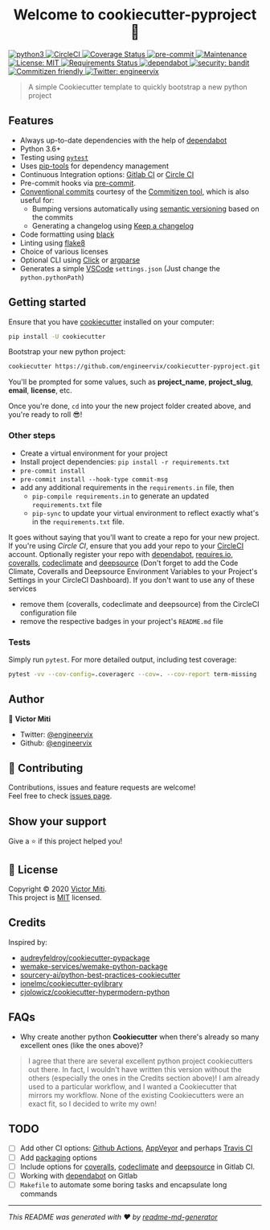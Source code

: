 <h1 align="center">Welcome to cookiecutter-pyproject 👋</h1>
<p>
  <a href="https://python3statement.org/#sections50-why" target="_blank">
    <img alt="python3" src="https://img.shields.io/badge/python-3.6%20%7C%203.7%20%7C%203.8-brightgreen.svg" />
  </a>
  <a href="https://circleci.com/gh/engineervix/cookiecutter-pyproject/tree/master" target="_blank">
    <img alt="CircleCI" src="https://circleci.com/gh/engineervix/cookiecutter-pyproject/tree/master.svg?style=svg" />
  </a>
  <a href="https://coveralls.io/github/engineervix/cookiecutter-pyproject?branch=master" target="_blank">
    <img alt="Coverage Status" src="https://coveralls.io/repos/github/engineervix/cookiecutter-pyproject/badge.svg?branch=master" />
  </a>
  <a href="https://github.com/pre-commit/pre-commit" target="_blank">
    <img alt="pre-commit" src="https://img.shields.io/badge/pre--commit-enabled-brightgreen?logo=pre-commit&logoColor=white" />
  </a>
  <a href="https://github.com/engineervix/cookiecutter-pyproject/graphs/commit-activity" target="_blank">
    <img alt="Maintenance" src="https://img.shields.io/badge/Maintained%3F-yes-green.svg" />
  </a>
  <a href="https://github.com/engineervix/cookiecutter-pyproject/LICENSE" target="_blank">
    <img alt="License: MIT" src="https://img.shields.io/github/license/engineervix/cookiecutter-pyproject" />
  </a>
  <a href="https://requires.io/github/engineervix/cookiecutter-pyproject/requirements/?branch=master" target="_blank">
    <img alt="Requirements Status" src="https://requires.io/github/engineervix/cookiecutter-pyproject/requirements.svg?branch=master" />
  </a>
  <a href="https://dependabot.com/" target="_blank">
    <img alt="dependabot" src="https://badgen.net/dependabot/engineervix/cookiecutter-pyproject/?icon=dependabot" />
  </a>
  <a href="https://github.com/PyCQA/bandit" target="_blank">
    <img alt="security: bandit" src="https://img.shields.io/badge/security-bandit-yellow.svg" />
  </a>
  <a href="http://commitizen.github.io/cz-cli/" target="_blank">
    <img alt="Commitizen friendly" src="https://img.shields.io/badge/commitizen-friendly-brightgreen.svg" />
  </a>
  <a href="https://twitter.com/engineervix" target="_blank">
    <img alt="Twitter: engineervix" src="https://img.shields.io/twitter/follow/engineervix.svg?style=social" />
  </a>
</p>

> A simple Cookiecutter template to quickly bootstrap a new python project

## Features

- Always up-to-date dependencies with the help of [dependabot](https://dependabot.com/)
- Python 3.6+
- Testing using [`pytest`](https://docs.pytest.org/en/stable/)
- Uses [pip-tools](https://github.com/jazzband/pip-tools) for dependency management
- Continuous Integration options: [Gitlab CI](https://docs.gitlab.com/ee/ci/) or [Circle CI](https://circleci.com/)
- Pre-commit hooks via [pre-commit](https://pre-commit.com/).
- [Conventional commits](https://www.conventionalcommits.org/) courtesy of the [Commitizen tool](https://github.com/commitizen-tools/commitizen), which is also useful for:
  - Bumping versions automatically using [semantic versioning](https://semver.org/) based on the commits
  - Generating a changelog using [Keep a changelog](https://keepachangelog.com/)
- Code formatting using [black](https://github.com/psf/black)
- Linting using [flake8](https://flake8.pycqa.org/en/latest/)
- Choice of various licenses
- Optional CLI using [Click](https://click.palletsprojects.com/) or [argparse](https://docs.python.org/3/library/argparse.html)
- Generates a simple [VSCode](https://code.visualstudio.com/) `settings.json` (Just change the `python.pythonPath`)

## Getting started

Ensure that you have [cookiecutter](https://github.com/audreyr/cookiecutter) installed on your computer:

```sh
pip install -U cookiecutter
```

Bootstrap your new python project:

```sh
cookiecutter https://github.com/engineervix/cookiecutter-pyproject.git
```

You'll be prompted for some values, such as **project_name**, **project_slug**, **email**, **license**, etc.

Once you're done, `cd` into your the new project folder created above, and you're ready to roll :sunglasses:!

### Other steps

- Create a virtual environment for your project
- Install project dependencies: `pip install -r requirements.txt`
- `pre-commit install`
- `pre-commit install --hook-type commit-msg`
- add any additional requirements in the `requirements.in` file, then
  - `pip-compile requirements.in` to generate an updated `requirements.txt` file
  - `pip-sync` to update your virtual environment to reflect exactly what's in the `requirements.txt` file.

It goes without saying that you'll want to create a repo for your new project. If you're using *Circle CI*, ensure that you add your repo to your [CircleCI](https://circleci.com/) account. Optionally register your repo with [dependabot](https://app.dependabot.com/), [requires.io](https://requires.io), [coveralls](https://coveralls.io), [codeclimate](https://codeclimate.com/) and [deepsource](https://deepsource.io/) (Don't forget to add the Code Climate, Coveralls and Deepsource Environment Variables to your Project's Settings in your CircleCI Dashboard). If you don't want to use any of these services

- remove them (coveralls, codeclimate and deepsource) from the CircleCI configuration file
- remove the respective badges in your project's `README.md` file

### Tests

Simply run `pytest`. For more detailed output, including test coverage:

```sh
pytest -vv --cov-config=.coveragerc --cov=. --cov-report term-missing
```

## Author

👤 **Victor Miti**

* Twitter: [@engineervix](https://twitter.com/engineervix)
* Github: [@engineervix](https://github.com/engineervix)

## 🤝 Contributing

Contributions, issues and feature requests are welcome!<br />Feel free to check [issues page](https://github.com/engineervix/cookiecutter-pyproject/issues).

## Show your support

Give a ⭐️ if this project helped you!

## 📝 License

Copyright © 2020 [Victor Miti](https://github.com/engineervix).<br />
This project is [MIT](https://github.com/engineervix/cookiecutter-pyproject/LICENSE) licensed.

## Credits

Inspired by:

- [audreyfeldroy/cookiecutter-pypackage](https://github.com/audreyfeldroy/cookiecutter-pypackage)
- [wemake-services/wemake-python-package](https://github.com/wemake-services/wemake-python-package)
- [sourcery-ai/python-best-practices-cookiecutter](https://github.com/sourcery-ai/python-best-practices-cookiecutter)
- [ionelmc/cookiecutter-pylibrary](https://github.com/ionelmc/cookiecutter-pylibrary)
- [cjolowicz/cookiecutter-hypermodern-python](https://github.com/cjolowicz/cookiecutter-hypermodern-python)

## FAQs

- Why create another python **Cookiecutter** when there's already so many excellent ones (like the ones above)?

> I agree that there are several excellent python project cookiecutters out there. In fact, I wouldn't have written this version without the others (especially the ones in the Credits section above)! I am already used to a particular workflow, and I wanted a Cookiecutter that mirrors my workflow. None of the existing Cookiecutters were an exact fit, so I decided to write my own!

## TODO

- [ ] Add other CI options: [Github Actions](https://github.com/features/actions), [AppVeyor](https://www.appveyor.com/) and perhaps [Travis CI](https://travis-ci.org/)
- [ ] Add [packaging](https://packaging.python.org/guides/distributing-packages-using-setuptools/) options
- [ ] Include options for [coveralls](https://coveralls.io), [codeclimate](https://codeclimate.com/) and [deepsource](https://deepsource.io/) in Gitlab CI.
- [ ] Working with [dependabot](https://dependabot.com/) on Gitlab
- [ ] `Makefile` to automate some boring tasks and encapsulate long commands

***
_This README was generated with ❤️ by [readme-md-generator](https://github.com/kefranabg/readme-md-generator)_
